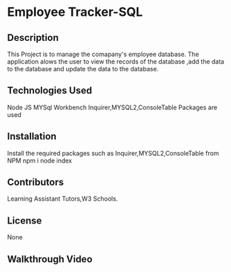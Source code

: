 # Employee Tracker-SQL

## Description
This Project is to manage the comapany's employee database. The application alows the user to view the records of the database ,add the data to the database and update the data to the database.


## Technologies Used
Node JS
MYSql Workbench
Inquirer,MYSQL2,ConsoleTable Packages are used

## Installation
Install the required packages such as Inquirer,MYSQL2,ConsoleTable from NPM
npm i
node index

## Contributors
Learning Assistant Tutors,W3 Schools.

## License
None

## Walkthrough Video

